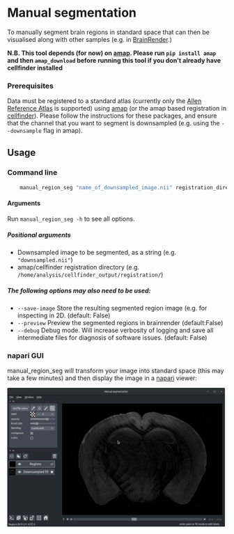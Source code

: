 # Manual segmentation

To manually segment brain regions in standard space that can then be visualised
along with other samples (e.g. in 
[BrainRender](https://github.com/BrancoLab/BrainRender).)


**N.B. This tool depends (for now) on 
[amap](https://github.com/SainsburyWellcomeCentre/amap). Please 
run `pip install amap` and then `amap_download` before running this tool if 
you don't already have cellfinder installed**

### Prerequisites
Data must be registered to a standard atlas (currently only the 
[Allen Reference Atlas](http://mouse.brain-map.org/) is supported) using 
[amap](https://github.com/SainsburyWellcomeCentre/amap-python) (or the amap 
based registration in 
[cellfinder](https://github.com/SainsburyWellcomeCentre/cellfinder)). Please 
follow the instructions for these packages, and ensure that the channel that 
you want to segment is downsampled (e.g. using the `--downsample` flag in 
amap).


## Usage
### Command line
```bash
    manual_region_seg "name_of_downsampled_image.nii" registration_directory
```

#### Arguments
Run `manual_region_seg -h` to see all options.

##### Positional arguments
* Downsampled image to be segmented, as a string (e.g. `"downsampled.nii"`)
* amap/cellfinder registration directory (e.g. 
`/home/analysis/cellfinder_output/registration/`)

##### The following options may also need to be used:
* `--save-image` Store the resulting segmented region image (e.g. for
inspecting in 2D. (default: False)
* `--preview` Preview the segmented regions in brainrender (default:False)
* `--debug` Debug mode. Will increase verbosity of logging and save all 
intermediate files for diagnosis of software issues. (default: False)


### napari GUI
manual_region_seg will transform your image into standard space (this may 
take a few minutes) and then display the image in a 
[napari](https://github.com/napari/napari) viewer:

<img src="https://raw.githubusercontent.com/SainsburyWellcomeCentre/neuro/master/resources/manual_segmentation_window.png" alt="manual_seg_window" width="500"/>
